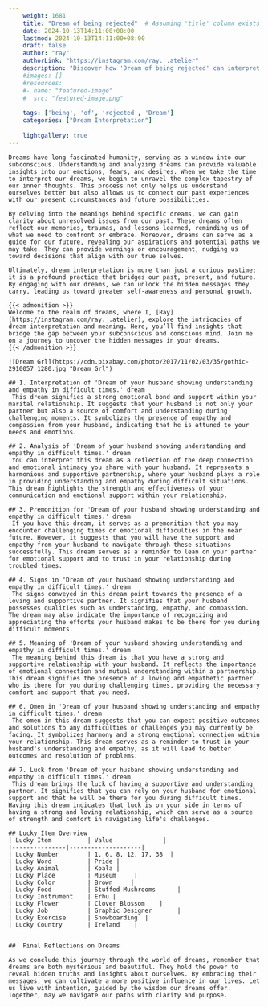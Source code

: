 ```yaml
---
    weight: 1681
    title: "Dream of being rejected"  # Assuming 'title' column exists
    date: 2024-10-13T14:11:00+08:00
    lastmod: 2024-10-13T14:11:00+08:00
    draft: false
    author: "ray"
    authorLink: "https://instagram.com/ray._.atelier"
    description: "Discover how 'Dream of being rejected' can interpret your future and uncover its significant meanings in your life."
    #images: []
    #resources:
    #- name: "featured-image"
    #  src: "featured-image.png"
    
    tags: ['being', 'of', 'rejected', 'Dream']
    categories: ["Dream Interpretation"]
    
    lightgallery: true
---
```

    
    Dreams have long fascinated humanity, serving as a window into our subconscious. Understanding and analyzing dreams can provide valuable insights into our emotions, fears, and desires. When we take the time to interpret our dreams, we begin to unravel the complex tapestry of our inner thoughts. This process not only helps us understand ourselves better but also allows us to connect our past experiences with our present circumstances and future possibilities.
    
    By delving into the meanings behind specific dreams, we can gain clarity about unresolved issues from our past. These dreams often reflect our memories, traumas, and lessons learned, reminding us of what we need to confront or embrace. Moreover, dreams can serve as a guide for our future, revealing our aspirations and potential paths we may take. They can provide warnings or encouragement, nudging us toward decisions that align with our true selves.
    
    Ultimately, dream interpretation is more than just a curious pastime; it is a profound practice that bridges our past, present, and future. By engaging with our dreams, we can unlock the hidden messages they carry, leading us toward greater self-awareness and personal growth.
    
    {{< admonition >}}
    Welcome to the realm of dreams, where I, [Ray](https://instagram.com/ray._.atelier), explore the intricacies of dream interpretation and meaning. Here, you’ll find insights that bridge the gap between your subconscious and conscious mind. Join me on a journey to uncover the hidden messages in your dreams.
    {{< /admonition >}}
    
    ![Dream Grl](https://cdn.pixabay.com/photo/2017/11/02/03/35/gothic-2910057_1280.jpg "Dream Grl")
    
    ## 1. Interpretation of 'Dream of your husband showing understanding and empathy in difficult times.' dream
     This dream signifies a strong emotional bond and support within your marital relationship. It suggests that your husband is not only your partner but also a source of comfort and understanding during challenging moments. It symbolizes the presence of empathy and compassion from your husband, indicating that he is attuned to your needs and emotions.
    
    ## 2. Analysis of 'Dream of your husband showing understanding and empathy in difficult times.' dream
     You can interpret this dream as a reflection of the deep connection and emotional intimacy you share with your husband. It represents a harmonious and supportive partnership, where your husband plays a role in providing understanding and empathy during difficult situations. This dream highlights the strength and effectiveness of your communication and emotional support within your relationship.
    
    ## 3. Premonition for 'Dream of your husband showing understanding and empathy in difficult times.' dream
     If you have this dream, it serves as a premonition that you may encounter challenging times or emotional difficulties in the near future. However, it suggests that you will have the support and empathy from your husband to navigate through these situations successfully. This dream serves as a reminder to lean on your partner for emotional support and to trust in your relationship during troubled times.
    
    ## 4. Signs in 'Dream of your husband showing understanding and empathy in difficult times.' dream
     The signs conveyed in this dream point towards the presence of a loving and supportive partner. It signifies that your husband possesses qualities such as understanding, empathy, and compassion. The dream may also indicate the importance of recognizing and appreciating the efforts your husband makes to be there for you during difficult moments.
    
    ## 5. Meaning of 'Dream of your husband showing understanding and empathy in difficult times.' dream
     The meaning behind this dream is that you have a strong and supportive relationship with your husband. It reflects the importance of emotional connection and mutual understanding within a partnership. This dream signifies the presence of a loving and empathetic partner who is there for you during challenging times, providing the necessary comfort and support that you need.
    
    ## 6. Omen in 'Dream of your husband showing understanding and empathy in difficult times.' dream
     The omen in this dream suggests that you can expect positive outcomes and solutions to any difficulties or challenges you may currently be facing. It symbolizes harmony and a strong emotional connection within your relationship. This dream serves as a reminder to trust in your husband's understanding and empathy, as it will lead to better outcomes and resolution of problems.
    
    ## 7. Luck from 'Dream of your husband showing understanding and empathy in difficult times.' dream
     This dream brings the luck of having a supportive and understanding partner. It signifies that you can rely on your husband for emotional support and that he will be there for you during difficult times. Having this dream indicates that luck is on your side in terms of having a strong and loving relationship, which can serve as a source of strength and comfort in navigating life's challenges.
    
    ## Lucky Item Overview
    | Lucky Item          | Value              |
    |---------------|--------------------|
    | Lucky Number        | 1, 6, 8, 12, 17, 38  |
    | Lucky Word          | Pride |
    | Lucky Animal        | Koala |
    | Lucky Place         | Museum     |
    | Lucky Color         | Brown     |
    | Lucky Food          | Stuffed Mushrooms      |
    | Lucky Instrument    | Erhu |
    | Lucky Flower        | Clover Blossom    |
    | Lucky Job           | Graphic Designer       |
    | Lucky Exercise      | Snowboarding  |
    | Lucky Country       | Ireland    |
    
    
    ##  Final Reflections on Dreams
    
    As we conclude this journey through the world of dreams, remember that dreams are both mysterious and beautiful. They hold the power to reveal hidden truths and insights about ourselves. By embracing their messages, we can cultivate a more positive influence in our lives. Let us live with intention, guided by the wisdom our dreams offer. Together, may we navigate our paths with clarity and purpose.
    